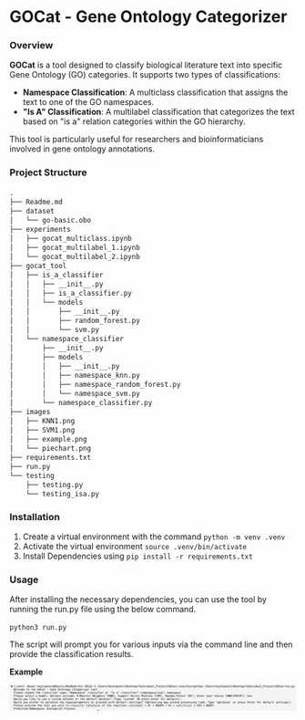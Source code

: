 # GOCat - Gene Ontology Categorizer

### Overview

**GOCat** is a tool designed to classify biological literature text into specific Gene Ontology (GO) categories. It supports two types of classifications:

* **Namespace Classification**: A multiclass classification that assigns the text to one of the GO namespaces.
* **"Is A" Classification**: A multilabel classification that categorizes the text based on "is a" relation categories within the GO hierarchy.

This tool is particularly useful for researchers and bioinformaticians involved in gene ontology annotations.

### Project Structure
```
.
├── Readme.md
├── dataset
│   └── go-basic.obo
├── experiments
│   ├── gocat_multiclass.ipynb
│   ├── gocat_multilabel_1.ipynb
│   └── gocat_multilabel_2.ipynb
├── gocat_tool
│   ├── is_a_classifier
│   │   ├── __init__.py
│   │   ├── is_a_classifier.py
│   │   └── models
│   │       ├── __init__.py
│   │       ├── random_forest.py
│   │       └── svm.py
│   └── namespace_classifier
│       ├── __init__.py
│       ├── models
│       │   ├── __init__.py
│       │   ├── namespace_knn.py
│       │   ├── namespace_random_forest.py
│       │   └── namespace_svm.py
│       └── namespace_classifier.py
├── images
│   ├── KNN1.png
│   ├── SVM1.png
│   ├── example.png
│   └── piechart.png
├── requirements.txt
├── run.py
└── testing
    ├── testing.py
    └── testing_isa.py
```

### Installation

1. Create a virtual environment with the command
`python -m venv .venv`
2. Activate the virtual environment
`source .venv/bin/activate`
3. Install Dependencies using 
`pip install -r requirements.txt`

### Usage

After installing the necessary dependencies, you can use the tool by running the run.py file using the below command.

`python3 run.py`

 The script will prompt you for various inputs via the command line and then provide the classification results.

**Example**

![Example on how to run run.py in CLI](images/example.png)
